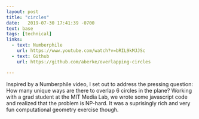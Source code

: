 ```yaml
---
layout: post
title: "circles"
date:   2019-07-30 17:41:39 -0700
text: base
tags: [technical]
links:
  - text: Numberphile
    url: https://www.youtube.com/watch?v=bRIL9kMJJSc
  - text: Github
    url: https://github.com/aberke/overlapping-circles

---
```

Inspired by a Numberphile video, I set out to address the pressing question: How many unique ways are there to overlap 6 circles in the plane? Working with a grad student at the MIT Media Lab, we wrote some javascript code and realized that the problem is NP-hard. It was a suprisingly rich and very fun computational geometry exercise though.